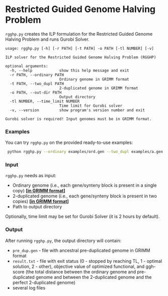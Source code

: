 # Restricted Guided Genome Halving Problem
`rgghp.py` creates the ILP formulation for the Restricted Guided Genome Halving Problem 
and runs Gurobi Solver.  

```
usage: rgghp.py [-h] [-r PATH] [-t PATH] -o PATH [-tl NUMBER] [-v]

ILP solver for the Restricted Guided Genome Halving Problem (RGGHP)

optional arguments:
  -h, --help            show this help message and exit
  -r PATH, --ordinary PATH
                        Ordinary genome in GRIMM format
  -t PATH, --two_dupl PATH
                        2-duplicated genome in GRIMM format
  -o PATH, --out-dir PATH
                        Output directory
  -tl NUMBER, --time_limit NUMBER
                        Time limit for Gurobi solver
  -v, --version         show program's version number and exit

Gurobi solver is required! Input genomes must be in GRIMM format. 
```

### Examples
You can try `rgghp.py` on the provided ready-to-use examples:

```bash
 python rgghp.py --ordinary examples/ord.gen --two_dupl examples/a.gen -o test/
```

### Input
`rgghp.py` needs as input:

- Ordinary genome (i.e., each gene/synteny block is present in a single copy) **[[in GRIMM format](http://grimm.ucsd.edu/GRIMM/grimm_instr.html)]** 
- 2-duplicated genome (i.e., each gene/synteny block is present in two copies) **[[in GRIMM format](http://grimm.ucsd.edu/GRIMM/grimm_instr.html)]**
- Path to output directory

Optionally, time limit may be set for Gurobi Solver (it is 2 hours by default). 

### Output
After running `rgghp.py`, the output directory will contain:
- `pre_dup.gen` - file with ancestral pre-duplicated genome in GRIMM format 
- `result.txt` - file with exit status (0 - stopped by reaching TL, 1 - optimal solution, 2 - other), 
objective value of optimized functional, and ggh-score (the total distance between the 
ordinary genome and pre-duplicated genome and between the 2-duplicated genome and 
the perfect 2-duplicated genome)   
- several log files


